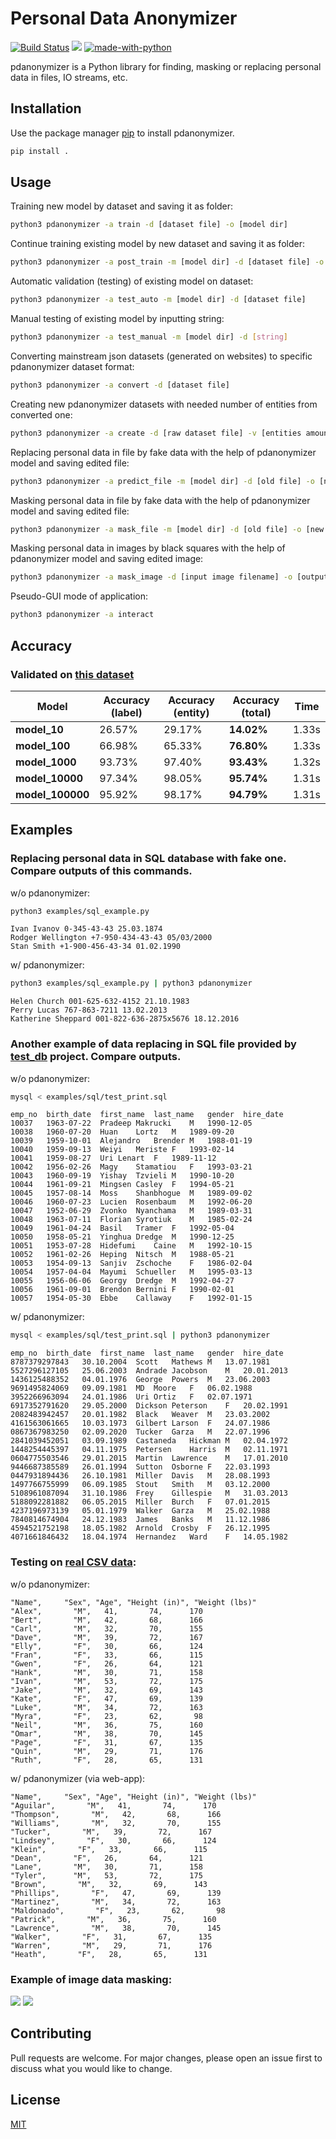 # Personal Data Anonymizer  
[![Build Status](https://github.com/ignatovskiy/PersonalDataAnonymizer/actions/workflows/code-style.yml/badge.svg)](https://github.com/ignatovskiy/PersonalDataAnonymizer/actions)
![](https://img.shields.io/github/license/ignatovskiy/PersonalDataAnonymizer)
[![made-with-python](https://img.shields.io/badge/Made%20with-Python-1f425f.svg)](https://www.python.org/)

pdanonymizer is a Python library for finding, masking or replacing personal data in files, IO streams, etc.

## Installation

Use the package manager [pip](https://pip.pypa.io/en/stable/) to install pdanonymizer.

```bash
pip install .
```

## Usage

Training new model by dataset and saving it as folder:
```bash
python3 pdanonymizer -a train -d [dataset file] -o [model dir]
```

Continue training existing model by new dataset and saving it as folder:
```bash
python3 pdanonymizer -a post_train -m [model dir] -d [dataset file] -o [model folder]
```

Automatic validation (testing) of existing model on dataset:
```bash
python3 pdanonymizer -a test_auto -m [model dir] -d [dataset file]
```

Manual testing of existing model by inputting string:
```bash
python3 pdanonymizer -a test_manual -m [model dir] -d [string]
```

Converting mainstream json datasets (generated on websites) to specific pdanonymizer dataset format:
```bash
python3 pdanonymizer -a convert -d [dataset file]
```

Creating new pdanonymizer datasets with needed number of entities from converted one:
```bash
python3 pdanonymizer -a create -d [raw dataset file] -v [entities amount] -o [new dataset file]
```

Replacing personal data in file by fake data with the help of pdanonymizer model and saving edited file:
```bash
python3 pdanonymizer -a predict_file -m [model dir] -d [old file] -o [new file]
```

Masking personal data in file by fake data with the help of pdanonymizer model and saving edited file:
```bash
python3 pdanonymizer -a mask_file -m [model dir] -d [old file] -o [new file]
```

Masking personal data in images by black squares with the help of pdanonymizer model and saving edited image:
```bash
python3 pdanonymizer -a mask_image -d [input image filename] -o [output image filename]
```

Pseudo-GUI mode of application:
```bash
python3 pdanonymizer -a interact
```

## Accuracy 

### Validated on [this dataset](./datasets/validation.json)
| <b>Model | Accuracy (label) | <b>Accuracy (entity) | Accuracy (total) | Time |
| --- | --- | --- | --- | --- |
| <b>model_10 | 26.57% | 29.17% | <b>14.02% | 1.33s |
| <b>model_100 | 66.98% | 65.33% | <b>76.80% | 1.33s |
| <b>model_1000 | 93.73% | 97.40% | <b>93.43% | 1.32s |
| <b>model_10000 | 97.34% | 98.05% | <b>95.74% | 1.31s |
| <b>model_100000 | 95.92% | 98.17% | <b>94.79% | 1.31s |

## Examples

### Replacing personal data in SQL database with fake one. Compare outputs of this commands.
w/o pdanonymizer:
```bash
python3 examples/sql_example.py
```
```
Ivan Ivanov 0-345-43-43 25.03.1874
Rodger Wellington +7-950-434-43-43 05/03/2000
Stan Smith +1-900-456-43-34 01.02.1990
```
w/ pdanonymizer:
```bash
python3 examples/sql_example.py | python3 pdanonymizer
```
```
Helen Church 001-625-632-4152 21.10.1983
Perry Lucas 767-863-7211 13.02.2013
Katherine Sheppard 001-822-636-2875x5676 18.12.2016
```

### Another example of data replacing in SQL file provided by [test_db](https://github.com/datacharmer/test_db) project. Compare outputs.
w/o pdanonymizer:
```bash
mysql < examples/sql/test_print.sql
```
```
emp_no	birth_date	first_name	last_name	gender	hire_date
10037	1963-07-22	Pradeep	Makrucki	M	1990-12-05
10038	1960-07-20	Huan	Lortz	M	1989-09-20
10039	1959-10-01	Alejandro	Brender	M	1988-01-19
10040	1959-09-13	Weiyi	Meriste	F	1993-02-14
10041	1959-08-27	Uri	Lenart	F	1989-11-12
10042	1956-02-26	Magy	Stamatiou	F	1993-03-21
10043	1960-09-19	Yishay	Tzvieli	M	1990-10-20
10044	1961-09-21	Mingsen	Casley	F	1994-05-21
10045	1957-08-14	Moss	Shanbhogue	M	1989-09-02
10046	1960-07-23	Lucien	Rosenbaum	M	1992-06-20
10047	1952-06-29	Zvonko	Nyanchama	M	1989-03-31
10048	1963-07-11	Florian	Syrotiuk	M	1985-02-24
10049	1961-04-24	Basil	Tramer	F	1992-05-04
10050	1958-05-21	Yinghua	Dredge	M	1990-12-25
10051	1953-07-28	Hidefumi	Caine	M	1992-10-15
10052	1961-02-26	Heping	Nitsch	M	1988-05-21
10053	1954-09-13	Sanjiv	Zschoche	F	1986-02-04
10054	1957-04-04	Mayumi	Schueller	M	1995-03-13
10055	1956-06-06	Georgy	Dredge	M	1992-04-27
10056	1961-09-01	Brendon	Bernini	F	1990-02-01
10057	1954-05-30	Ebbe	Callaway	F	1992-01-15
```
w/ pdanonymizer:
```bash
mysql < examples/sql/test_print.sql | python3 pdanonymizer
```
```
emp_no	birth_date	first_name	last_name	gender	hire_date
8787379297843	30.10.2004	Scott	Mathews	M	13.07.1981
5527296127105	25.06.2003	Andrade	Jacobson	M	20.01.2013
1436125488352	04.01.1976	George	Powers	M	23.06.2003
9691495824069	09.09.1981	MD	Moore	F	06.02.1988
3952266963094	24.01.1986	Uri	Ortiz	F	02.07.1971
6917352791620	29.05.2000	Dickson	Peterson	F	20.02.1991
2082483942457	20.01.1982	Black	Weaver	M	23.03.2002
4161563061665	10.03.1973	Gilbert	Larson	F	24.07.1986
0867367983250	02.09.2020	Tucker	Garza	M	22.07.1996
2841039452051	03.09.1989	Castaneda	Hickman	M	02.04.1972
1448254445397	04.11.1975	Petersen	Harris	M	02.11.1971
0604775503546	29.01.2015	Martin	Lawrence	M	17.01.2010
9446687385589	26.01.1994	Sutton	Osborne	F	22.03.1993
0447931894436	26.10.1981	Miller	Davis	M	28.08.1993
1497766755999	06.09.1985	Stout	Smith	M	03.12.2000
5108961087094	31.10.1986	Frey	Gillespie	M	31.03.2013
5188092281882	06.05.2015	Miller	Burch	F	07.01.2015
4237196973139	05.01.1979	Walker	Garza	M	25.02.1988
7840814674904	24.12.1983	James	Banks	M	11.12.1986
4594521752198	18.05.1982	Arnold	Crosby	F	26.12.1995
4071661846432	18.04.1974	Hernandez	Ward	F	14.05.1982
```

### Testing on [real CSV data](https://people.sc.fsu.edu/~jburkardt/data/csv/biostats.csv):
w/o pdanonymizer:
```
"Name",     "Sex", "Age", "Height (in)", "Weight (lbs)"
"Alex",       "M",   41,       74,      170
"Bert",       "M",   42,       68,      166
"Carl",       "M",   32,       70,      155
"Dave",       "M",   39,       72,      167
"Elly",       "F",   30,       66,      124
"Fran",       "F",   33,       66,      115
"Gwen",       "F",   26,       64,      121
"Hank",       "M",   30,       71,      158
"Ivan",       "M",   53,       72,      175
"Jake",       "M",   32,       69,      143
"Kate",       "F",   47,       69,      139
"Luke",       "M",   34,       72,      163
"Myra",       "F",   23,       62,       98
"Neil",       "M",   36,       75,      160
"Omar",       "M",   38,       70,      145
"Page",       "F",   31,       67,      135
"Quin",       "M",   29,       71,      176
"Ruth",       "F",   28,       65,      131
```
w/ pdanonymizer (via web-app):
```
"Name",     "Sex", "Age", "Height (in)", "Weight (lbs)"
"Aguilar",       "M",   41,       74,      170
"Thompson",       "M",   42,       68,      166
"Williams",       "M",   32,       70,      155
"Tucker",       "M",   39,       72,      167
"Lindsey",       "F",   30,       66,      124
"Klein",       "F",   33,       66,      115
"Dean",       "F",   26,       64,      121
"Lane",       "M",   30,       71,      158
"Tyler",      "M",   53,       72,      175
"Brown",       "M",   32,       69,      143
"Phillips",       "F",   47,       69,      139
"Martinez",       "M",   34,       72,      163
"Maldonado",       "F",   23,       62,       98
"Patrick",       "M",   36,       75,      160
"Lawrence",       "M",   38,       70,      145
"Walker",       "F",   31,       67,      135
"Warren",       "M",   29,       71,      176
"Heath",       "F",   28,       65,      131
```

### Example of image data masking:
![](https://i.postimg.cc/PPPFMLR9/Screenshot-2021-05-06-at-03-23-53.png)
![](https://i.postimg.cc/fkHrX7BY/out-image.png)

## Contributing
Pull requests are welcome. For major changes, please open an issue first to discuss what you would like to change.


## License
[MIT](https://choosealicense.com/licenses/mit/)
